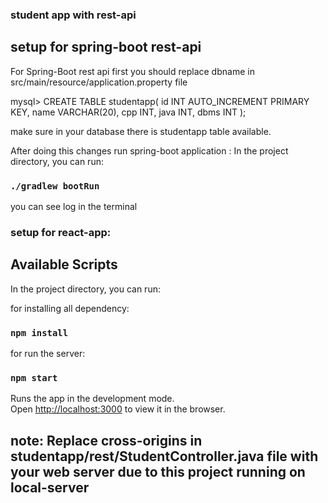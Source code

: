### student app with rest-api

## setup for spring-boot rest-api

For Spring-Boot rest api first you should replace dbname in src/main/resource/application.property file

mysql> CREATE TABLE studentapp(
	id INT AUTO_INCREMENT PRIMARY KEY,
	name VARCHAR(20),
	cpp INT,
	java INT,
	dbms INT 
	);

make sure in your database there is studentapp table available. 

After doing this changes run spring-boot application :
In the project directory, you can run:

### `./gradlew bootRun`

you can see log in the terminal 

### setup for react-app:

## Available Scripts

In the project directory, you can run:

for installing all dependency:
### `npm install`

for run the server:
### `npm start`

Runs the app in the development mode.<br />
Open [http://localhost:3000](http://localhost:3000) to view it in the browser.

## note: Replace cross-origins in studentapp/rest/StudentController.java file with your web server due to this project running on local-server

